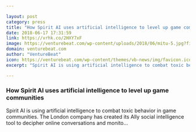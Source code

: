 ```yaml
---

layout: post
category: press
title: "How Spirit AI uses artificial intelligence to level up game communities"
date: 2018-06-17 17:31:59
link: https://vrhk.co/2HXY7xF
image: https://venturebeat.com/wp-content/uploads/2018/06/mitu-5.jpg?fit=1200%2C872&strip=all
domain: venturebeat.com
author: "VentureBeat"
icon: https://venturebeat.com/wp-content/themes/vb-news/img/favicon.ico
excerpt: "Spirit AI is using artificial intelligence to combat toxic behavior in game communities. The London company has created its Ally social intelligence tool to decipher online conversations and monito…"

---
```


### How Spirit AI uses artificial intelligence to level up game communities

Spirit AI is using artificial intelligence to combat toxic behavior in game communities. The London company has created its Ally social intelligence tool to decipher online conversations and monito…